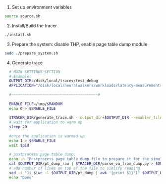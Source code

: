 1. Set up environment variables
```bash
source source.sh
```

2. Install/Build the tracer
```bash
./install.sh
```

3. Prepare the system: disable THP, enable page table dump module
```bash
sudo ./prepare_system.sh
```

4. Generate trace
```bash
  # MAIN SETTINGS SECTION
  # Example:
  OUTPUT_DIR=/disk/local/traces/test_debug
  APPLICATION="/disk/local/neuralwalkers/workloads/latency-measurements/static_mes 10240 /disk/memphis/data/isca19/datasets/tlb_stress/10240MB.pattern 0"
  
  #~~~~~~~~~~~~~~~~~~~~~~~~~~~~~~~~~~~~~~~#
  
  ENABLE_FILE=/tmp/$RANDOM
  echo 0 > $ENABLE_FILE 
  
  $TRACER_DIR/generate_trace.sh --output_dir=$OUTPUT_DIR --enabler_file=$ENABLE_FILE $APPLICATION 2>&1 & pid=$!
  # wait for application to warm up
  sleep 20 
  
  #once the application is warmed up 
  echo 1 > $ENABLE_FILE 
  wait $pid
  
  # postprocess page table dump:
  echo -n "Postprocess page table dump file to prepare it for the simulator..."
  cat $OUTPUT_DIR/pt_dump_raw | $TRACER_DIR/parse_va_from_dump.py > $OUTPUT_DIR/pt_dump
  # add number of lines on top of the file to simlify reading
  sed -i "1i $(wc -l $OUTPUT_DIR/pt_dump | awk '{print $1}')" $OUTPUT_DIR/pt_dump
  echo "Done"
```

